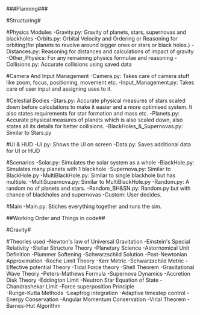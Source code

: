 ###Planning###

#Structuring#

#Physics Modules
-Gravity.py: Gravity of planets, stars, supernovas and blackholes
-Orbits.py: Orbital Velocity and Ordering or Reasoning for orbiting(for planets to revolve around bigger ones or stars or black holes.)
-Distances.py: Reasoning for distances and calculations of impact of gravity
-Other_Physics: For any remaining physics formulae and reasoning
-Collisions.py: Accurate collisions using saved data

#Camera And Input Management
-Camera.py: Takes care of camera stuff like zoom, focus, positioning, movement etc.
-Input_Management.py: Takes care of user input and assigning uses to it.

#Celestial Bodies
-Stars.py: Accurate physical measures of stars scaled down before calculations to make it easier and a more optimised system. It also states requirements for star formation and mass etc.
-Planets.py: Accurate physical measures of planets which is also scaled down, also states all its details for better collisions.
-BlackHoles_&_Supernovas.py: Similar to Stars.py

#UI & HUD
-UI.py: Shows the UI on screen
-Data.py: Saves additional data for UI or HUD

#Scenarios
-Solar.py: Simulates the solar system as a whole
-BlackHole.py: Simulates many planets with 1 blackhole
-Supernova.py: Similar to BlackHole.py
-MultiBlackHole.py: Similar to single blackhole but has multiple.
-MultiSupernova.py: Similar to MultiBlackHole.py
-Random.py: A random no of planets and stars.
-Random_BH&SN.py: Random.py but with chance of blackholes and supernovas
-Custom: User decides.

#Main
-Main.py: Stiches everything together and runs the sim.

##Working Order and Things in code##

#Gravity#

#Theories used
-Newton's law of Universal Gravitation
-Einstein's Special Relativity
-Stellar Structure Theory
-Planetary Science
-Astornomical Unit Definition
-Plummer Softening
-Schwarzschild Solution
-Post-Newtonian Approximation
-Roche Limit Theory
-Kerr Metric
-Schwarzschild Metric
-Effective potential Theory
-Tidal Force theory
-Shell Theorem
-Gravitational Wave Theory
-Peters-Mathews Formula
-Supernova Dynamics
-Accretion Disk Theory
-Eddington Limit
-Neutron Star Equation of State
-Chandrashekar Limit
-Force superposition Principle\
-Runge-Kutta Methods
-Leapfrog integration
-Adaptive timestep control
-Energy Conservation
-Angular Momentum Conservation
-Virial Theorem
-Barnes-Hut Algorithm